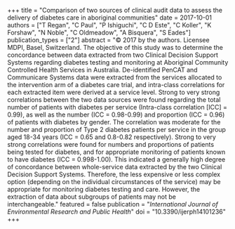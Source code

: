 +++
title = "Comparison of two sources of clinical audit data to assess the delivery of diabetes care in aboriginal communities"
date = 2017-10-01
authors = ["T Regan", "C Paul", "P Ishiguchi", "C D Este", "C Koller", "K Forshaw", "N Noble", "C Oldmeadow", "A Bisquera", "S Eades"]
publication_types = ["2"]
abstract = "© 2017 by the authors. Licensee MDPI, Basel, Switzerland. The objective of this study was to determine the concordance between data extracted from two Clinical Decision Support Systems regarding diabetes testing and monitoring at Aboriginal Community Controlled Health Services in Australia. De-identified PenCAT and Communicare Systems data were extracted from the services allocated to the intervention arm of a diabetes care trial, and intra-class correlations for each extracted item were derived at a service level. Strong to very strong correlations between the two data sources were found regarding the total number of patients with diabetes per service (Intra-class correlation [ICC] = 0.99), as well as the number (ICC = 0.98-0.99) and proportion (ICC = 0.96) of patients with diabetes by gender. The correlation was moderate for the number and proportion of Type 2 diabetes patients per service in the group aged 18-34 years (ICC = 0.65 and 0.8-0.82 respectively). Strong to very strong correlations were found for numbers and proportions of patients being tested for diabetes, and for appropriate monitoring of patients known to have diabetes (ICC = 0.998-1.00). This indicated a generally high degree of concordance between whole-service data extracted by the two Clinical Decision Support Systems. Therefore, the less expensive or less complex option (depending on the individual circumstances of the service) may be appropriate for monitoring diabetes testing and care. However, the extraction of data about subgroups of patients may not be interchangeable."
featured = false
publication = "*International Journal of Environmental Research and Public Health*"
doi = "10.3390/ijerph14101236"
+++

